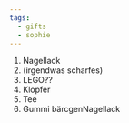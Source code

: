 ```yaml
---
tags:
  - gifts
  - sophie
---
```


1. Nagellack
2. (irgendwas scharfes)
3. LEGO??
4. Klopfer
5. Tee
6. Gummi bärcgenNagellack